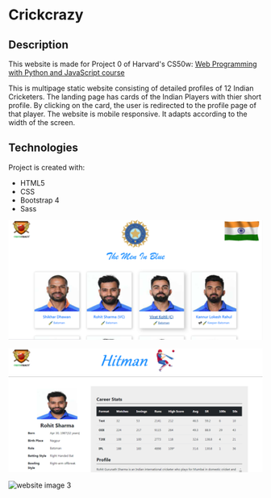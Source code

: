 # Crickcrazy

## Description
This website is made for Project 0 of Harvard's CS50w: [Web Programming with Python and JavaScript course](https://learning.edx.org/course/course-v1:HarvardX+CS50W+Web/home)

This is multipage static website consisting of detailed profiles of 12 Indian Cricketers.
The landing page has cards of the Indian Players with thier short profile. By clicking on the card, the user is redirected to the profile page of that player.
The website is mobile responsive. It adapts according to the width of the screen.

## Technologies
Project is created with:
* HTML5
* CSS
* Bootstrap 4
* Sass

![website image 1](/website_images/desktop_view_1.png)

![website image 2](/website_images/desktop_view_2.png)

![website image 3](/website_images/mobile_view_1.png)
